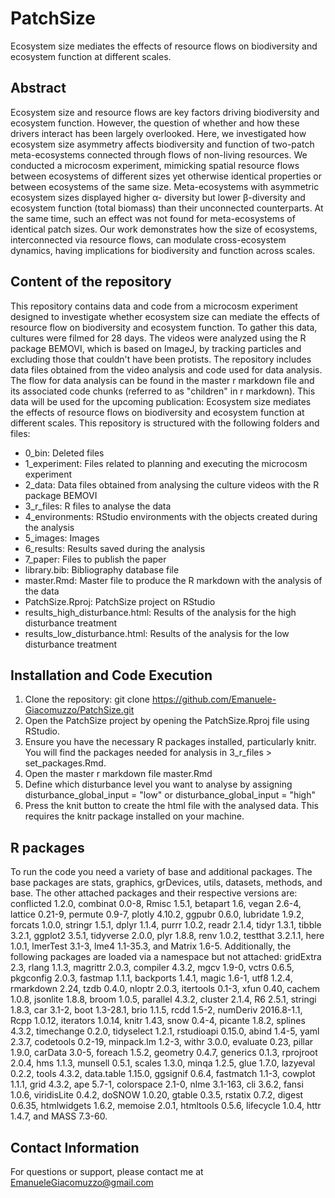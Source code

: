
# PatchSize
Ecosystem size mediates the effects of resource flows on biodiversity and ecosystem function at different scales.

## Abstract

Ecosystem size and resource flows are key factors driving biodiversity and ecosystem function. However, the question of whether and how these drivers interact has been largely overlooked. Here, we investigated how ecosystem size asymmetry affects biodiversity and function of two-patch meta-ecosystems connected through flows of non-living resources. We conducted a microcosm experiment, mimicking spatial resource flows between ecosystems of different sizes yet otherwise identical properties or between ecosystems of the same size. Meta-ecosystems with asymmetric ecosystem sizes displayed higher α- diversity but lower β-diversity and ecosystem function (total biomass) than their unconnected counterparts. At the same time, such an effect was not found for meta-ecosystems of identical patch sizes. Our work demonstrates how the size of ecosystems, interconnected via resource flows, can modulate cross-ecosystem dynamics, having implications for biodiversity and function across scales.  

## Content of the repository

This repository contains data and code from a microcosm experiment designed to investigate whether ecosystem size can mediate the effects of resource flow on biodiversity and ecosystem function. To gather this data, cultures were filmed for 28 days. The videos were analyzed using the R package BEMOVI, which is based on ImageJ, by tracking particles and excluding those that couldn't have been protists. The repository includes data files obtained from the video analysis and code used for data analysis. The flow for data analysis can be found in the master r markdown file and its associated code chunks (referred to as "children" in r markdown). This data will be used for the upcoming publication: Ecosystem size mediates the effects of resource flows on biodiversity and ecosystem function at different scales. This repository is structured with the following folders and files:

- 0_bin: Deleted files
- 1_experiment: Files related to planning and executing the microcosm experiment
- 2_data: Data files obtained from analysing the culture videos with the R package BEMOVI
- 3_r_files: R files to analyse the data
- 4_environments: RStudio environments with the objects created during the analysis
- 5_images: Images
- 6_results: Results saved during the analysis
- 7_paper: Files to publish the paper
- library.bib: Bibliography database file
- master.Rmd: Master file to produce the R markdown with the analysis of the data
- PatchSize.Rproj: PatchSize project on RStudio
- results_high_disturbance.html: Results of the analysis for the high disturbance treatment
- results_low_disturbance.html: Results of the analysis for the low disturbance treatment

## Installation and Code Execution 

1. Clone the repository: git clone https://github.com/Emanuele-Giacomuzzo/PatchSize.git
2. Open the PatchSize project by opening the PatchSize.Rproj file using RStudio.
3. Ensure you have the necessary R packages installed, particularly knitr. You will find the packages needed for analysis in 3_r_files > set_packages.Rmd.
4. Open the master r markdown file master.Rmd
5. Define which disturbance level you want to analyse by assigning disturbance_global_input = "low" or disturbance_global_input = "high"
6. Press the knit button to create the html file with the analysed data. This requires the knitr package installed on your machine.

## R packages

To run the code you need a variety of base and additional packages. The base packages are stats, graphics, grDevices, utils, datasets, methods, and base. The other attached packages and their respective versions are: conflicted 1.2.0, combinat 0.0-8, Rmisc 1.5.1, betapart 1.6, vegan 2.6-4, lattice 0.21-9, permute 0.9-7, plotly 4.10.2, ggpubr 0.6.0, lubridate 1.9.2, forcats 1.0.0, stringr 1.5.1, dplyr 1.1.4, purrr 1.0.2, readr 2.1.4, tidyr 1.3.1, tibble 3.2.1, ggplot2 3.5.1, tidyverse 2.0.0, plyr 1.8.8, renv 1.0.2, testthat 3.2.1.1, here 1.0.1, lmerTest 3.1-3, lme4 1.1-35.3, and Matrix 1.6-5. Additionally, the following packages are loaded via a namespace but not attached: gridExtra 2.3, rlang 1.1.3, magrittr 2.0.3, compiler 4.3.2, mgcv 1.9-0, vctrs 0.6.5, pkgconfig 2.0.3, fastmap 1.1.1, backports 1.4.1, magic 1.6-1, utf8 1.2.4, rmarkdown 2.24, tzdb 0.4.0, nloptr 2.0.3, itertools 0.1-3, xfun 0.40, cachem 1.0.8, jsonlite 1.8.8, broom 1.0.5, parallel 4.3.2, cluster 2.1.4, R6 2.5.1, stringi 1.8.3, car 3.1-2, boot 1.3-28.1, brio 1.1.5, rcdd 1.5-2, numDeriv 2016.8-1.1, Rcpp 1.0.12, iterators 1.0.14, knitr 1.43, snow 0.4-4, picante 1.8.2, splines 4.3.2, timechange 0.2.0, tidyselect 1.2.1, rstudioapi 0.15.0, abind 1.4-5, yaml 2.3.7, codetools 0.2-19, minpack.lm 1.2-3, withr 3.0.0, evaluate 0.23, pillar 1.9.0, carData 3.0-5, foreach 1.5.2, geometry 0.4.7, generics 0.1.3, rprojroot 2.0.4, hms 1.1.3, munsell 0.5.1, scales 1.3.0, minqa 1.2.5, glue 1.7.0, lazyeval 0.2.2, tools 4.3.2, data.table 1.15.0, ggsignif 0.6.4, fastmatch 1.1-3, cowplot 1.1.1, grid 4.3.2, ape 5.7-1, colorspace 2.1-0, nlme 3.1-163, cli 3.6.2, fansi 1.0.6, viridisLite 0.4.2, doSNOW 1.0.20, gtable 0.3.5, rstatix 0.7.2, digest 0.6.35, htmlwidgets 1.6.2, memoise 2.0.1, htmltools 0.5.6, lifecycle 1.0.4, httr 1.4.7, and MASS 7.3-60.

## Contact Information

For questions or support, please contact me at EmanueleGiacomuzzo@gmail.com
